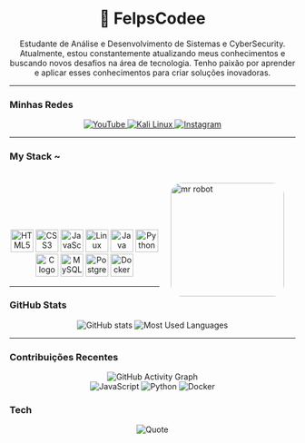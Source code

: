<div align="center">
  <h1>👾 FelpsCodee</h1>
  <p>
    Estudante de Análise e Desenvolvimento de Sistemas e CyberSecurity. Atualmente, estou constantemente atualizando meus conhecimentos e buscando novos desafios na área de tecnologia. Tenho paixão por aprender e aplicar esses conhecimentos para criar soluções inovadoras.
  </p>
</div>

---

### **Minhas Redes**
<div align="center">
  <a href="https://www.youtube.com/channel/SEU_CANAL" target="_blank">
    <img src="https://img.shields.io/badge/YouTube-FF0000?style=for-the-badge&logo=youtube&logoColor=white" alt="YouTube">
  </a>
  <a href="https://www.kali.org/downloads/" target="_blank">
    <img src="https://img.shields.io/badge/Kali_Linux-557C94?style=for-the-badge&logo=linux&logoColor=white" alt="Kali Linux">
  </a>
  <a href="https://www.instagram.com/SEU_INSTAGRAM" target="_blank">
    <img src="https://img.shields.io/badge/Instagram-E4405F?style=for-the-badge&logo=instagram&logoColor=white" alt="Instagram">
  </a>
</div>

---

### My Stack ~

<img align="right" src="https://i.gifer.com/PhYk.gif" alt="mr robot" width="200px" style="border-radius: 20px; margin: 20px;" />
<br/>
<br/>
<br/>
<br/>
<br/>
<br/>
<div align="center">
  <img src="https://cdn.jsdelivr.net/gh/devicons/devicon/icons/html5/html5-original.svg" height="40" alt="HTML5 logo" />
  <img src="https://cdn.jsdelivr.net/gh/devicons/devicon/icons/css3/css3-original.svg" height="40" alt="CSS3 logo" />
  <img src="https://cdn.jsdelivr.net/gh/devicons/devicon/icons/javascript/javascript-plain.svg" height="40" alt="JavaScript logo" />
  <img src="https://cdn.jsdelivr.net/gh/devicons/devicon/icons/linux/linux-original.svg" height="40" alt="Linux logo" />
  <img src="https://cdn.jsdelivr.net/gh/devicons/devicon/icons/java/java-original.svg" height="40" alt="Java logo" />
  <img src="https://cdn.jsdelivr.net/gh/devicons/devicon/icons/python/python-original.svg" height="40" alt="Python logo" />
  <img src="https://cdn.jsdelivr.net/gh/devicons/devicon/icons/c/c-original.svg" height="40" alt="C logo" />
  <img src="https://cdn.jsdelivr.net/gh/devicons/devicon/icons/mysql/mysql-original.svg" height="40" alt="MySQL logo" />
  <img src="https://cdn.jsdelivr.net/gh/devicons/devicon/icons/postgresql/postgresql-original.svg" height="40" alt="PostgreSQL logo" />
  <img src="https://cdn.jsdelivr.net/gh/devicons/devicon/icons/docker/docker-original.svg" height="40" alt="Docker logo" />
</div>

---

### **GitHub Stats**
<div align="center">
  <img src="https://github-readme-stats-git-masterrstaa-rickstaa.vercel.app/api?username=FelpsCodee&hide_title=true&show_icons=true&include_all_commits=false&count_private=true&line_height=25&hide=issues&bg_color=000000&title_color=00FF00&text_color=00FF00&border_radius=3&border_color=00FF00&icon_color=00FF00&theme=dark" alt="GitHub stats">
  <img src="https://github-readme-stats-git-masterrstaa-rickstaa.vercel.app/api/top-langs/?username=FelpsCodee&line_height=10&card_width=290&layout=compact&hide_title=false&count_private=true&langs_count=4&show_icons=true&title_color=00FF00&hide=html,scss,less&bg_color=000000&text_color=00FF00&border_radius=3&border_color=00FF00&count_private=true" alt="Most Used Languages">
</div>

---

### **Contribuições Recentes**
<div align="center">
  <img src="https://github-readme-activity-graph.vercel.app/graph?username=FelpsCodee&bg_color=000000&color=00FF00&line=00FF00&point=FFFFFF&area=true&hide_border=true" alt="GitHub Activity Graph">
</div>

<div align="center">
  <img src="https://img.shields.io/badge/JavaScript-ES6+-F7DF1E?style=for-the-badge&logo=javascript&logoColor=black" alt="JavaScript">
  <img src="https://img.shields.io/badge/Python-3.9-3776AB?style=for-the-badge&logo=python&logoColor=white" alt="Python">
  <img src="https://img.shields.io/badge/Docker-20.10-2496ED?style=for-the-badge&logo=docker&logoColor=white" alt="Docker">
</div>

### **Tech**
<div align="center">
  <img src="https://quotes-github-readme.vercel.app/api?type=horizontal&theme=dark" alt="Quote">
</div>
